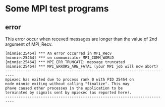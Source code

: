 # Some MPI test programs

## error

This error occur when receved messages are longer than the value of 2nd argument
of MPI_Recv.

    [minnie:25464] *** An error occurred in MPI_Recv
    [minnie:25464] *** on communicator MPI_COMM_WORLD
    [minnie:25464] *** MPI_ERR_TRUNCATE: message truncated
    [minnie:25464] *** MPI_ERRORS_ARE_FATAL (your MPI job will now abort)
    --------------------------------------------------------------------------
    mpiexec has exited due to process rank 0 with PID 25464 on
    node minnie exiting without calling "finalize". This may
    phave caused other processes in the application to be
    terminated by signals sent by mpiexec (as reported here).
    --------------------------------------------------------------------------
